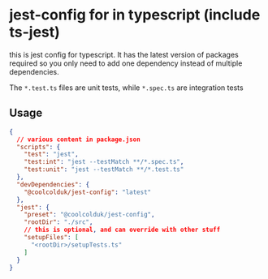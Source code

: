 # jest-config for in typescript (include ts-jest)

this is jest config for typescript. It has the latest version of packages required so you only need to add one dependency instead of multiple dependencies.

The `*.test.ts` files are unit tests, while `*.spec.ts` are integration tests

## Usage

```json
{
  // various content in package.json
  "scripts": {
    "test": "jest",
    "test:int": "jest --testMatch **/*.spec.ts",
    "test:unit": "jest --testMatch **/*.test.ts"
  },
  "devDependencies": {
    "@coolcolduk/jest-config": "latest"
  },
  "jest": {
    "preset": "@coolcolduk/jest-config",
    "rootDir": "./src",
    // this is optional, and can override with other stuff
    "setupFiles": [
      "<rootDir>/setupTests.ts"
    ]
  }
}
```
